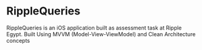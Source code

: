 # RippleQueries
RippleQueries is an iOS application built as assessment task at Ripple Egypt. Built Using MVVM (Model-View-ViewModel) and Clean Architecture concepts
